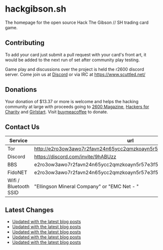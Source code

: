 # hackgibson.sh
The homepage for the open source Hack The Gibson // SH trading card game.


## Contributing

To add your card just submit a pull request with your card's front art, it would be added to the next run of set after community play testing.

Game play and discussions over the project is held the r2600 discord server. Come join us at [Discord](https://discord.com/invite/9hABUzz) or via IRC at https://www.scuttled.net/


## Donations

Your donation of $13.37 or more is welcome and helps the hacking community at large with proceeds going to [2600 Magazine](https://2600.com/), [Hackers for Charity](https://hackersforcharity.org) and [Girlstart](https://girlstart.org).  Visit [buymeacoffee](https://www.buymeacoffee.com/hackgibson.sh) to donate.


## Contact Us

Service | url
-|-
Tor | http://e2ro3ow3awo7r2favn24n65ycc2qmzkoayn5r57e3f56nvjwdcgg32ad.onion
Discord | https://discord.com/invite/9hABUzz
BBS | e2ro3ow3awo7r2favn24n65ycc2qmzkoayn5r57e3f56nvjwdcgg32ad.onion:23
FidoNET | e2ro3ow3awo7r2favn24n65ycc2qmzkoayn5r57e3f56nvjwdcgg32ad.onion:24554
Wifi / Bluetooth SSID | "Ellingson Mineral Company" or "EMC Net - <fidonet address>"

## Latest Changes
<!-- BLOG-POST-LIST:START -->
- [Updated with the latest blog posts](https://github.com/DFW2600/hackgibson.sh/commit/11cdce491b5be6363eebc932d2af5e39e3e934da)
- [Updated with the latest blog posts](https://github.com/DFW2600/hackgibson.sh/commit/1cb6e3c39fa1f39b40303feca42cf8144a74dab1)
- [Updated with the latest blog posts](https://github.com/DFW2600/hackgibson.sh/commit/1aeffb7e7831e2750ea57bf57b9fd17ad117d4c7)
- [Updated with the latest blog posts](https://github.com/DFW2600/hackgibson.sh/commit/46bd24dff5c2d4fa55eb95ebe98014dc95f892e0)
- [Updated with the latest blog posts](https://github.com/DFW2600/hackgibson.sh/commit/dea2a20ee7ac3d993193c66fa80f1296cea29b68)
<!-- BLOG-POST-LIST:END -->
